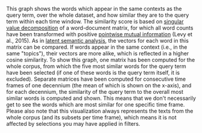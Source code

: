 This graph shows the words which appear in the same contexts as the query term, over the whole dataset, and how similar they are to the query term within each time window. The similarity score is based on [singular value decomposition](https://en.wikipedia.org/wiki/Singular_value_decomposition) of a word-document matrix, for which all word counts have been transformed with positive [pointwise mutual information](https://en.wikipedia.org/wiki/Pointwise_mutual_information) (Levy et al., 2015). As in [latent semantic analysis](https://en.wikipedia.org/wiki/Latent_semantic_analysis), the vectors for each word in this matrix can be compared. If words appear in the same context (i.e., in the same "topics"), their vectors are more alike, which is reflected in a higher cosine similarity. To show this graph, one matrix has been computed for the whole corpus, from which the five most similar words for the query term have been selected (if one of these words is the query term itself, it is excluded). Separate matrices have been computed for consecutive time frames of one decennium (the mean of which is shown on the x-axis), and for each decennium, the similarity of the query term to the overall most similar words is computed and shown. This means that we don't necessarily get to see the words which are most similar for one specific time frame. Please also note that this visualization always represents the texts from the whole corpus (and its subsets per time frame), which means it is not affected by selections you may have applied in filters.